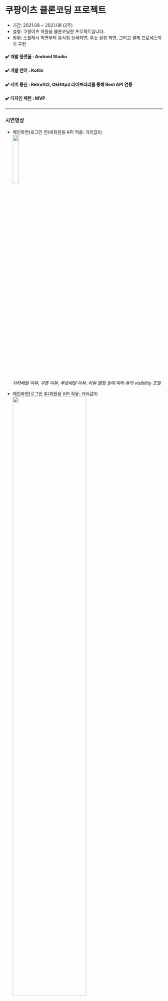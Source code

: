 # 쿠팡이츠 클론코딩 프로젝트
- 기간: 2021.08 ~ 2021.08 (2주)
- 설명: 쿠팡이츠 어플을 클론코딩한 프로젝트입니다.
- 범위: 스플래시 화면부터 음식점 상세화면, 주소 설정 화면, 그리고 결제 프로세스까지 구현 

#### ✔️ **개발 플랫폼** : Android Studio <br/>
#### ✔️ **개발 언어** : Kotlin <br/>
#### ✔️ **서버 통신** : Retrofit2, OkHttp3 라이브러리를 통해 Rest API 연동 <br/>
#### ✔️ **디자인 패턴** : MVP <br/>


-----
### 시연영상 <br/>
- 메인화면(로그인 전/비회원용 API 적용: 거리값X) <br/>
<img src="https://user-images.githubusercontent.com/44793355/133710514-e7dfddd5-b855-4f7e-a864-f36c473f3e8a.gif"  width="20%" height="20%"/> <br/>
_치타배달 여부, 쿠폰 여부, 무료배달 여부, 리뷰 별점 등에 따라 뷰의 visibility 조절_

- 메인화면(로그인 후/회원용 API 적용: 거리값0) <br/>
<img src="https://user-images.githubusercontent.com/44793355/133713920-400cfb42-5279-4285-b75d-3916f4bf6b6c.gif"  width="70%" height="70%"/> <br/>
_치타배달 여부, 쿠폰 여부, 무료배달 여부,리뷰 별점 등에 따라 뷰의 visibility 조절_

- 카카오 도로명 주소 API 사용 <br/>
<img src="https://user-images.githubusercontent.com/44793355/133712867-ea143aef-17d4-48c4-9eac-ea17cd5dd945.png"  width="20%" height="20%"/> <br/>

- 음식점 상세 화면: Coordinator Layout - Appbar Layout - Collapsing Toolbar Layout 사용 <br/>
<img src="https://user-images.githubusercontent.com/44793355/133714663-0399928a-3150-4772-ade9-e2ec30de6a73.gif"  width="70%" height="70%"/> <br/>
